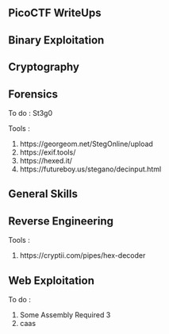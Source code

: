 ## PicoCTF WriteUps

## Binary Exploitation

## Cryptography

## Forensics
To do : St3g0

Tools :

<ol>
<li>https://georgeom.net/StegOnline/upload</li>
<li>https://exif.tools/</li>
<li>https://hexed.it/</li>
<li>https://futureboy.us/stegano/decinput.html</li>
</ol>

## General Skills


## Reverse Engineering

Tools :
<ol>
<li>https://cryptii.com/pipes/hex-decoder</li>
</ol>


## Web Exploitation
To do : 

<ol>
  <li>Some Assembly Required 3</li>
  <li>caas</li>
</ol>








